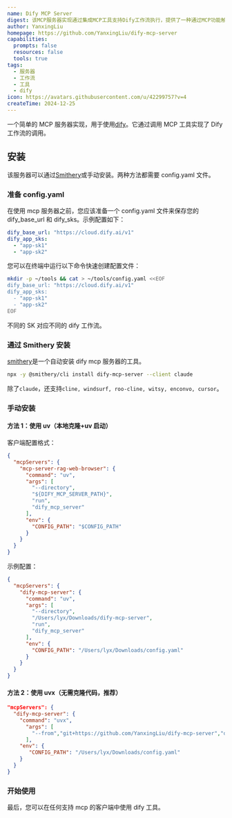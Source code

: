 ```yaml
---
name: Dify MCP Server
digest: 该MCP服务器实现通过集成MCP工具支持Dify工作流执行，提供了一种通过MCP功能触发和管理Dify流程的便捷方式。
author: YanxingLiu
homepage: https://github.com/YanxingLiu/dify-mcp-server
capabilities:
  prompts: false
  resources: false
  tools: true
tags:
  - 服务器
  - 工作流
  - 工具
  - dify
icon: https://avatars.githubusercontent.com/u/42299757?v=4
createTime: 2024-12-25
---
```


一个简单的 MCP 服务器实现，用于使用[dify](https://github.com/langgenius/dify)。它通过调用 MCP 工具实现了 Dify 工作流的调用。

## 安装

该服务器可以通过[Smithery](https://smithery.ai/server/dify-mcp-server)或手动安装。两种方法都需要 config.yaml 文件。

### 准备 config.yaml

在使用 mcp 服务器之前，您应该准备一个 config.yaml 文件来保存您的 dify_base_url 和 dify_sks。示例配置如下：

```yaml
dify_base_url: "https://cloud.dify.ai/v1"
dify_app_sks:
  - "app-sk1"
  - "app-sk2"
```

您可以在终端中运行以下命令快速创建配置文件：

```bash
mkdir -p ~/tools && cat > ~/tools/config.yaml <<EOF
dify_base_url: "https://cloud.dify.ai/v1"
dify_app_sks:
  - "app-sk1"
  - "app-sk2"
EOF
```

不同的 SK 对应不同的 dify 工作流。

### 通过 Smithery 安装

[smithery](https://smithery.ai)是一个自动安装 dify mcp 服务器的工具。

```bash
npx -y @smithery/cli install dify-mcp-server --client claude
```

除了`claude`，还支持`cline, windsurf, roo-cline, witsy, enconvo, cursor`。

### 手动安装

#### 方法 1：使用 uv（本地克隆+uv 启动）

客户端配置格式：

```json
{
  "mcpServers": {
    "mcp-server-rag-web-browser": {
      "command": "uv",
      "args": [
        "--directory",
        "${DIFY_MCP_SERVER_PATH}",
        "run",
        "dify_mcp_server"
      ],
      "env": {
        "CONFIG_PATH": "$CONFIG_PATH"
      }
    }
  }
}
```

示例配置：

```json
{
  "mcpServers": {
    "dify-mcp-server": {
      "command": "uv",
      "args": [
        "--directory",
        "/Users/lyx/Downloads/dify-mcp-server",
        "run",
        "dify_mcp_server"
      ],
      "env": {
        "CONFIG_PATH": "/Users/lyx/Downloads/config.yaml"
      }
    }
  }
}
```

#### 方法 2：使用 uvx（无需克隆代码，推荐）

```json
"mcpServers": {
  "dify-mcp-server": {
    "command": "uvx",
      "args": [
        "--from","git+https://github.com/YanxingLiu/dify-mcp-server","dify_mcp_server"
      ],
    "env": {
       "CONFIG_PATH": "/Users/lyx/Downloads/config.yaml"
    }
  }
}
```

### 开始使用

最后，您可以在任何支持 mcp 的客户端中使用 dify 工具。

